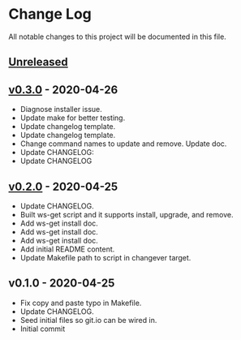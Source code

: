 # Change Log

All notable changes to this project will be documented in this file.

<a name="unreleased"></a>
## [Unreleased]



<a name="v0.3.0"></a>
## [v0.3.0] - 2020-04-26

- Diagnose installer issue.
- Update make for better testing.
- Update changelog template.
- Update changelog template.
- Change command names to update and remove. Update doc.
- Update CHANGELOG:
- Update CHANGELOG


<a name="v0.2.0"></a>
## [v0.2.0] - 2020-04-25

- Update CHANGELOG.
- Built ws-get script and it supports install, upgrade, and remove.
- Add ws-get install doc.
- Add ws-get install doc.
- Add ws-get install doc.
- Add initial README content.
- Update Makefile path to script in changever target.


<a name="v0.1.0"></a>
## v0.1.0 - 2020-04-25

- Fix copy and paste typo in Makefile.
- Update CHANGELOG.
- Seed initial files so git.io can be wired in.
- Initial commit


[Unreleased]: https://github.com/continuul/ws-get/compare/v0.3.0...HEAD
[v0.3.0]: https://github.com/continuul/ws-get/compare/v0.2.0...v0.3.0
[v0.2.0]: https://github.com/continuul/ws-get/compare/v0.1.0...v0.2.0
